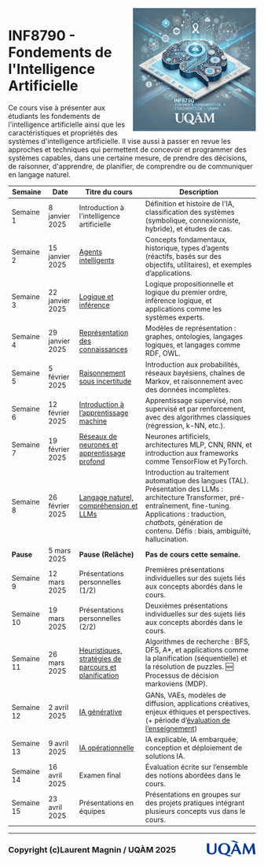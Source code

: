 <img style="float: right;" src="./images/image_inf8790.png" alt="image_inf8790" width="250"/>

# INF8790 - Fondements de l'Intelligence Artificielle

Ce cours vise à présenter aux étudiants les fondements de l'intelligence artificielle ainsi que les caractéristiques et propriétés des systèmes d'intelligence artificielle. Il vise aussi à passer en revue les approches et techniques qui permettent de concevoir et programmer des systèmes capables, dans une certaine mesure, de prendre des décisions, de raisonner, d'apprendre, de planifier, de comprendre ou de communiquer en langage naturel.

| **Semaine** | **Date**        | **Titre du cours**                       | **Description**                                                                                         |
|-------------|-----------------|------------------------------------------|---------------------------------------------------------------------------------------------------------|
| Semaine 1   | 8 janvier 2025  | Introduction à l'intelligence artificielle | Définition et histoire de l'IA, classification des systèmes (symbolique, connexionniste, hybride), et études de cas. |
| Semaine 2   | 15 janvier 2025 | [Agents intelligents](lectures/02_agents/README.md) | Concepts fondamentaux, historique, types d’agents (réactifs, basés sur des objectifs, utilitaires), et exemples d’applications. |
| Semaine 3   | 22 janvier 2025 | [Logique et inférence](lectures/03_logique/README.md) | Logique propositionnelle et logique du premier ordre, inférence logique, et applications comme les systèmes experts. |
| Semaine 4   | 29 janvier 2025 | [Représentation des connaissances](lectures/04_rep_connaissances/README.md)        | Modèles de représentation : graphes, ontologies, langages logiques, et langages comme RDF, OWL.        |
| Semaine 5   | 5 février 2025  | [Raisonnement sous incertitude](lectures/05_probabilites)            | Introduction aux probabilités, réseaux bayésiens, chaînes de Markov, et raisonnement avec des données incomplètes. |
| Semaine 6   | 12 février 2025 | [Introduction à l’apprentissage machine](lectures/06_apprentissage)   | Apprentissage supervisé, non supervisé et par renforcement, avec des algorithmes classiques (régression, k-NN, etc.). |
| Semaine 7   | 19 février 2025 | [Réseaux de neurones et apprentissage profond](lectures/07_réseaux_neuronaux) | Neurones artificiels, architectures MLP, CNN, RNN, et introduction aux frameworks comme TensorFlow et PyTorch. |
|  Semaine 8   | 26 février 2025 | [Langage naturel, compréhension et LLMs](lectures/08_llm)   | Introduction au traitement automatique des langues (TAL). Présentation des LLMs : architecture Transformer, pré-entraînement, fine-tuning. Applications : traduction, _chatbots_, génération de contenu. Défis : biais, ambiguïté, hallucination. |
| **Pause**   | 5 mars 2025      | **Pause (Relâche)**                     | **Pas de cours cette semaine.**                                                                        |
| Semaine 9   | 12 mars 2025    | Présentations personnelles (1/2)         | Premières présentations individuelles sur des sujets liés aux concepts abordés dans le cours.          |
| Semaine 10  | 19 mars 2025    | Présentations personnelles (2/2)         | Deuxièmes présentations individuelles sur des sujets liés aux concepts abordés dans le cours.          |
| Semaine 11  | 26 mars 2025 | [Heuristiques, stratégies de parcours et planification](lectures/09_parcours) | Algorithmes de recherche : BFS, DFS, A*, et applications comme la planification (séquentielle) et la résolution de puzzles. :new: Processus de décision markoviens (MDP). |
| Semaine 12  | 2 avril 2025    | [IA générative](lectures/10_ia_generative) | GANs, VAEs, modèles de diffusion, applications créatives, enjeux éthiques et perspectives.   (+ période d’[évaluation de l’enseignement](https://portailetudiant.uqam.ca/enseignement/evaluation/))          |
| Semaine 13  | 9 avril 2025    | [IA opérationnelle](lectures/11_ia_operationnelle) | IA explicable, IA embarquée, conception et déploiement de solutions IA. |
| Semaine 14  | 16 avril 2025   | Examen final                            | Évaluation écrite sur l’ensemble des notions abordées dans le cours.                      |
| Semaine 15  | 23 avril 2025   | Présentations en équipes                 | Présentations en groupes sur des projets pratiques intégrant plusieurs concepts vus dans le cours.     |

--------------- 

<img style="float: right;" align="right" src="./images/uqam.png" alt="uqàm" width="100"/>

### Copyright (c)Laurent Magnin / UQÀM 2025
